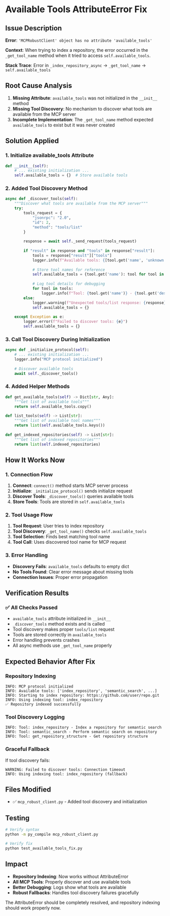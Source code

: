 # Available Tools AttributeError Fix

## Issue Description
**Error**: `'MCPRobustClient' object has no attribute 'available_tools'`

**Context**: When trying to index a repository, the error occurred in the `_get_tool_name` method when it tried to access `self.available_tools`.

**Stack Trace**: Error in `_index_repository_async` → `_get_tool_name` → `self.available_tools`

## Root Cause Analysis
1. **Missing Attribute**: `available_tools` was not initialized in the `__init__` method
2. **Missing Tool Discovery**: No mechanism to discover what tools are available from the MCP server
3. **Incomplete Implementation**: The `_get_tool_name` method expected `available_tools` to exist but it was never created

## Solution Applied

### 1. Initialize available_tools Attribute
```python
def __init__(self):
    # ... existing initialization ...
    self.available_tools = {}  # Store available tools
```

### 2. Added Tool Discovery Method
```python
async def _discover_tools(self):
    """Discover what tools are available from the MCP server"""
    try:
        tools_request = {
            "jsonrpc": "2.0",
            "id": 2,
            "method": "tools/list"
        }
        
        response = await self._send_request(tools_request)
        
        if "result" in response and "tools" in response["result"]:
            tools = response["result"]["tools"]
            logger.info(f"Available tools: {[tool.get('name', 'unknown') for tool in tools]}")
            
            # Store tool names for reference
            self.available_tools = {tool.get('name'): tool for tool in tools}
            
            # Log tool details for debugging
            for tool in tools:
                logger.info(f"Tool: {tool.get('name')} - {tool.get('description', 'No description')}")
        else:
            logger.warning(f"Unexpected tools/list response: {response}")
            self.available_tools = {}
            
    except Exception as e:
        logger.error(f"Failed to discover tools: {e}")
        self.available_tools = {}
```

### 3. Call Tool Discovery During Initialization
```python
async def _initialize_protocol(self):
    # ... existing initialization ...
    logger.info("MCP protocol initialized")
    
    # Discover available tools
    await self._discover_tools()
```

### 4. Added Helper Methods
```python
def get_available_tools(self) -> Dict[str, Any]:
    """Get list of available tools"""
    return self.available_tools.copy()
    
def list_tools(self) -> List[str]:
    """Get list of available tool names"""
    return list(self.available_tools.keys())
    
def get_indexed_repositories(self) -> List[str]:
    """Get list of indexed repositories"""
    return list(self.indexed_repositories)
```

## How It Works Now

### 1. Connection Flow
1. **Connect**: `connect()` method starts MCP server process
2. **Initialize**: `_initialize_protocol()` sends initialize request
3. **Discover Tools**: `_discover_tools()` queries available tools
4. **Store Tools**: Tools are stored in `self.available_tools`

### 2. Tool Usage Flow
1. **Tool Request**: User tries to index repository
2. **Tool Discovery**: `_get_tool_name()` checks `self.available_tools`
3. **Tool Selection**: Finds best matching tool name
4. **Tool Call**: Uses discovered tool name for MCP request

### 3. Error Handling
- **Discovery Fails**: `available_tools` defaults to empty dict
- **No Tools Found**: Clear error message about missing tools
- **Connection Issues**: Proper error propagation

## Verification Results

### ✅ All Checks Passed
- `available_tools` attribute initialized in `__init__`
- `_discover_tools` method exists and is called
- Tool discovery makes proper `tools/list` request
- Tools are stored correctly in `available_tools`
- Error handling prevents crashes
- All async methods use `_get_tool_name` properly

## Expected Behavior After Fix

### Repository Indexing
```
INFO: MCP protocol initialized
INFO: Available tools: ['index_repository', 'semantic_search', ...]
INFO: Starting to index repository: https://github.com/user/repo.git
INFO: Using indexing tool: index_repository
✅ Repository indexed successfully
```

### Tool Discovery Logging
```
INFO: Tool: index_repository - Index a repository for semantic search
INFO: Tool: semantic_search - Perform semantic search on repository
INFO: Tool: get_repository_structure - Get repository structure
```

### Graceful Fallback
If tool discovery fails:
```
WARNING: Failed to discover tools: Connection timeout
INFO: Using indexing tool: index_repository (fallback)
```

## Files Modified
- ✅ `mcp_robust_client.py` - Added tool discovery and initialization

## Testing
```bash
# Verify syntax
python -m py_compile mcp_robust_client.py

# Verify fix
python test_available_tools_fix.py
```

## Impact
- **Repository Indexing**: Now works without AttributeError
- **All MCP Tools**: Properly discover and use available tools
- **Better Debugging**: Logs show what tools are available
- **Robust Fallbacks**: Handles tool discovery failures gracefully

The AttributeError should be completely resolved, and repository indexing should work properly now.
